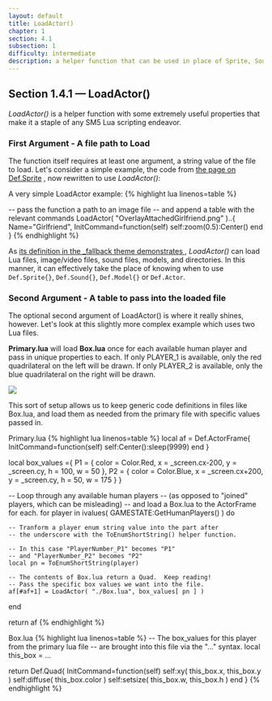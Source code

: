 ```yaml
---
layout: default
title: LoadActor()
chapter: 1
section: 4.1
subsection: 1
difficulty: intermediate
description: a helper function that can be used in place of Sprite, Sound, or Actor
---
```



## Section 1.4.1 &mdash; LoadActor()

*LoadActor()* is a helper function with some extremely useful properties that make it a staple of any SM5 Lua scripting endeavor.

### First Argument - A file path to Load

The function itself requires at least one argument, a string value of the file to load.  Let's consider a simple example, the code from [the page on Def.Sprite]({{site.baseurl}}/Actors/Sprite.html)  , now rewritten to use *LoadActor()*:

<span class="CodeExample-Title">A very simple LoadActor example:</span>
{% highlight lua linenos=table %}

-- pass the function a path to an image file
-- and append a table with the relevant commands
LoadActor( "OverlayAttachedGirlfriend.png" )..{
	Name="Girlfriend",
	InitCommand=function(self)
		self:zoom(0.5):Center()
	end
}
{% endhighlight %}

As [its definition in the _fallback theme demonstrates ](https://github.com/stepmania/stepmania/blob/a888506b3270d6c66d12cb2165fb8d4b1a7d978f/Themes/_fallback/Scripts/02%20ActorDef.lua#L95-L159), *LoadActor()* can load Lua files, image/video files, sound files, models, and directories.  In this manner, it can effectively take the place of knowing when to use `Def.Sprite{}`, `Def.Sound{}`, `Def.Model{}` or `Def.Actor`.

### Second Argument - A table to pass into the loaded file

The optional second argument of LoadActor() is where it really shines, however.  Let's look at this slightly more complex example which uses two Lua files.

**Primary.lua** will load **Box.lua** once for each available human player and pass in unique properties to each.  If only PLAYER_1 is available, only the red quadrilateral on the left will be drawn.  If only PLAYER_2 is available, only the blue quadrilateral on the right will be drawn.

<img src="{{ site.baseurl }}/images/loadactor.png">

This sort of setup allows us to keep generic code definitions in files like Box.lua, and load them as needed from the primary file with specific values passed in.

<span class="CodeExample-Title">Primary.lua</span>
{% highlight lua linenos=table %}
local af = Def.ActorFrame{
	InitCommand=function(self) self:Center():sleep(9999) end
}

local box_values ={
	P1 = {
		color = Color.Red,
		x = _screen.cx-200,
		y = _screen.cy,
		h = 100,
		w = 50
	},
	P2 = {
		color = Color.Blue,
		x = _screen.cx+200,
		y = _screen.cy,
		h = 50,
		w = 175
	}
}


-- Loop through any available human players
-- (as opposed to "joined" players, which can be misleading)
-- and load a Box.lua to the ActorFrame for each.
for player in ivalues( GAMESTATE:GetHumanPlayers() ) do

	-- Tranform a player enum string value into the part after
	-- the underscore with the ToEnumShortString() helper function.

	-- In this case "PlayerNumber_P1" becomes "P1"
	-- and "PlayerNumber_P2" becomes "P2"
	local pn = ToEnumShortString(player)

	-- The contents of Box.lua return a Quad.  Keep reading!
	-- Pass the specific box values we want into the file.
	af[#af+1] = LoadActor( "./Box.lua", box_values[ pn ] )
end

return af
{% endhighlight %}


<span class="CodeExample-Title">Box.lua</span>
{% highlight lua linenos=table %}
-- The box_values for this player from the primary lua file
-- are brought into this file via the "..." syntax.
local this_box = ...

return Def.Quad{
	InitCommand=function(self)
		self:xy( this_box.x, this_box.y )
		self:diffuse( this_box.color )
		self:setsize( this_box.w, this_box.h  )
	end
}
{% endhighlight %}
